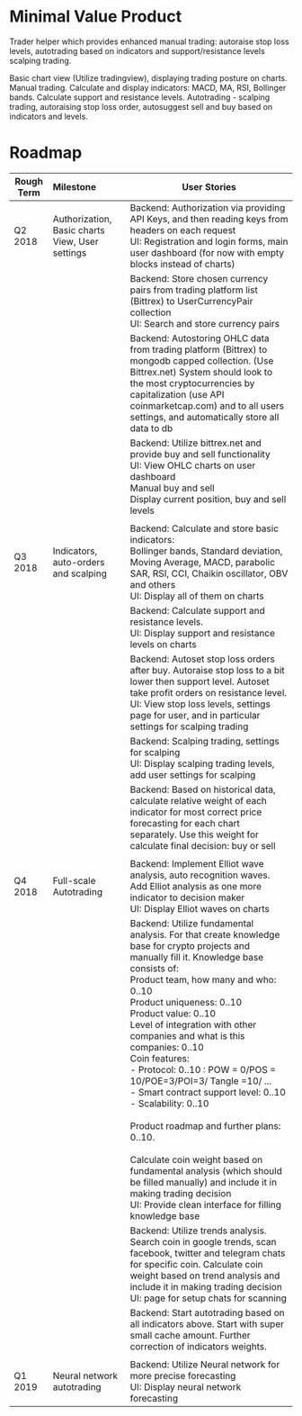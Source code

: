 # Minimal Value Product
Trader helper which provides 
 enhanced manual trading: autoraise stop loss levels, 
 autotrading based on indicators and support/resistance levels
 scalping trading.

Basic chart view (Utilize tradingview), displaying trading posture on charts. Manual trading. Calculate and display indicators: MACD, MA, RSI, Bollinger bands. Calculate support and resistance levels. Autotrading - scalping trading, autoraising stop loss order, autosuggest sell and buy based on indicators and levels.

# Roadmap

| Rough Term | Milestone                                       | User Stories                                                 |
| ---------- | :---------------------------------------------- | ------------------------------------------------------------ |
| Q2 2018    | Authorization, Basic charts View, User settings | Backend: Authorization via providing API Keys, and then reading keys from headers on each request<br />UI: Registration and login forms, main user dashboard (for now with empty blocks instead of charts) |
|            |                                                 | Backend: Store chosen currency pairs from trading platform list (Bittrex) to UserCurrencyPair collection <br />UI: Search and store currency pairs |
|            |                                                 | Backend: Autostoring OHLC data from trading platform (Bittrex) to mongodb capped collection. (Use Bittrex.net) System should look to the most cryptocurrencies by capitalization (use API coinmarketcap.com) and to all users settings, and automatically store all data to db |
|            |                                                 | Backend: Utilize bittrex.net and provide buy and sell functionality<br />UI: View OHLC charts on user dashboard<br />Manual buy and sell<br />Display current position, buy and sell levels<br /> |
|            |                                                 |                                                              |
| Q3 2018    | Indicators, auto-orders and scalping            | Backend: Calculate and store basic indicators: <br />Bollinger bands, Standard deviation, Moving Average, MACD, parabolic SAR, RSI, CCI, Chaikin oscillator, OBV and others <br />UI: Display all of them on charts |
|            |                                                 | Backend: Calculate support and resistance levels.<br />UI: Display support and resistance levels on charts |
|            |                                                 | Backend: Autoset stop loss orders after buy. Autoraise stop loss to a bit lower then support level. Autoset take profit orders on resistance level. <br />UI: View stop loss levels, settings page for user, and in particular settings for scalping trading |
|            |                                                 | Backend: Scalping trading, settings for scalping<br />UI: Display scalping trading levels, add user settings for scalping |
|            |                                                 | Backend: Based on historical data, calculate relative weight of each indicator for most correct price forecasting for each chart separately. Use this weight for calculate final decision: buy or sell |
|            |                                                 |                                                              |
| Q4 2018    | Full-scale Autotrading                          | Backend: Implement Elliot wave analysis, auto recognition waves. Add Elliot analysis as one more indicator to decision maker<br />UI: Display Elliot waves on charts |
|            |                                                 | Backend: Utilize fundamental analysis. For that create knowledge base for crypto projects and manually fill it. Knowledge base consists of:<br />Product team, how many and who: 0..10<br />Product uniqueness: 0..10<br />Product value: 0..10<br />Level of integration with other companies and what is this companies: 0..10<br />Coin features: <br />- Protocol: 0..10 : POW = 0/POS = 10/POE=3/POI=3/ Tangle =10/ ...<br />- Smart contract support level: 0..10<br />- Scalability: 0..10<br /><br />Product roadmap and further plans: 0..10. <br /><br />Calculate coin weight based on fundamental analysis (which should be filled manually) and include it in making trading decision<br />UI: Provide clean interface for filling knowledge base |
|            |                                                 | Backend: Utilize trends analysis. Search coin in google trends, scan facebook, twitter and telegram chats for specific coin. Calculate coin weight based on trend analysis and include it in making trading decision<br />UI: page for setup chats for scanning |
|            |                                                 | Backend: Start autotrading based on all indicators above. Start with super small cache amount. Further correction of indicators weights. |
|            |                                                 |                                                              |
| Q1 2019    | Neural network autotrading                      | Backend: Utilize Neural network for more precise forecasting<br />UI: Display neural network forecasting |

